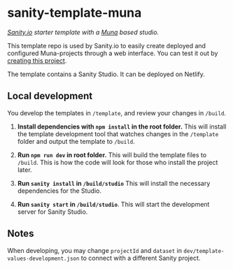 # sanity-template-muna

_[Sanity.io](https://sanity.io) starter template with a [Muna](https://docs.muna.xyz/) based studio._

This template repo is used by Sanity.io to easily create deployed and configured Muna-projects through a web interface. You can test it out by [creating this project](https://www.sanity.io/create/?template=seidhr/sanity-template-muna).

The template contains a Sanity Studio. It can be deployed on Netlify.

## Local development

You develop the templates in `/template`, and review your changes in `/build`.

1. **Install dependencies with `npm install` in the root folder.** This will install the template development tool that watches changes in the `/template` folder and output the template to `/build`.

2. **Run `npm run dev` in root folder.** This will build the template files to `/build`. This is how the code will look for those who install the project later.

3. **Run `sanity install` in `/build/studio`** This will install the necessary dependencies for the Studio.

4. **Run `sanity start` in `/build/studio`**. This will start the development server for Sanity Studio.

## Notes

When developing, you may change `projectId` and `dataset` in `dev/template-values-development.json` to connect with a different Sanity project.
